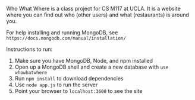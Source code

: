 Who What Where is a class project for CS M117 at UCLA. It is a website where you can find out who (other users) and what (restaurants) is around you.

For help installing and running MongoDB, see `https://docs.mongodb.com/manual/installation/`

Instructions to run:
1) Make sure you have MongoDB, Node, and npm installed
2) Open up a MongoDB shell and create a new database with `use whowhatwhere`
2) Run `npm install` to download dependencies
3) Use `node app.js` to run the server
4) Point your browser to `localhost:3600` to see the site
